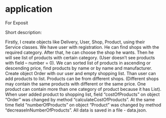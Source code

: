 # application
For Exposit

Short description:

  Firstly, I create objects like Delivery, User, Shop, Product, using their Service classes.
  We have user with registration. He can find shops with the required category. After that, he can choose the shop he wants. Then he will see list of products with certain category. (User doesn’t see products with field – number = 0). We can sorted list of products in ascending or descending price, find products by name or by name and manufacturer.
  Create object Order with our user and empty shopping list. Than user can add products to list. Products can be from different shops. (Different shops may contain the same products with different or the same price. One product can contain more than one category of product because it has List<Category>). 
  When user added product to shopping list, field “costOfProducts” on object “Order” was changed by method “calculateCostOfProducts”. At the same time field “numberOfProducts” on object “Product” was changed by method “decreaseInNumberOfProducts”.
  All data is saved in a file - data.json.


